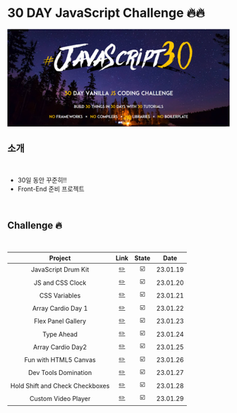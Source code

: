 # 30 DAY JavaScript Challenge 🔥🔥

<img src="./challenge.PNG">

<br />

## 소개

<br />

- 30일 동안 꾸준히!!
- Front-End 준비 프로젝트

<br />

## Challenge 🔥

<br />

|             Project             |                       Link                       | State |   Date   |
| :-----------------------------: | :----------------------------------------------: | :---: | :------: |
|       JavaScript Drum Kit       |         [✏️](./JavaScript%20Drum%20Kit/)         |  ☑️   | 23.01.19 |
|        JS and CSS Clock         |         [✏️](./JS%20and%20CSS%20Clock/)          |  ☑️   | 23.01.20 |
|          CSS Variables          |             [✏️](./CSS%20Variables/)             |  ☑️   | 23.01.21 |
|       Array Cardio Day 1        |        [✏️](./Array%20Cardio%20Day%201/)         |  ☑️   | 23.01.22 |
|       Flex Panel Gallery        |         [✏️](./Flex%20Panel%20Gallery/)          |  ☑️   | 23.01.23 |
|           Type Ahead            |              [✏️](./Type%20Ahead/)               |  ☑️   | 23.01.24 |
|        Array Cardio Day2        |        [✏️](./Array%20Cardio%20Day%202/)         |  ☑️   | 23.01.25 |
|      Fun with HTML5 Canvas      |       [✏️](./Fun%20with%20HTML5%20Canvas/)       |  ☑️   | 23.01.26 |
|      Dev Tools Domination       |        [✏️](./Dev%20Tools%20Domination/)         |  ☑️   | 23.01.27 |
| Hold Shift and Check Checkboxes | [✏️](./Hold%20Shift%20and%20Check%20Checkboxes/) |  ☑️   | 23.01.28 |
|       Custom Video Player       |         [✏️](./Custom%20Video%20Player/)         |  ☑️   | 23.01.29 |
